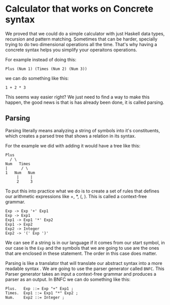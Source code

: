 # Calculator that works on Concrete syntax

We proved that we could do a simple calculator with just Haskell data types, recursion and pattern matching. Sometimes that can be harder, specially trying to do two dimensional operations all the time. That's why having a concrete syntax helps you simplify your operaitons operations.


For example instead of doing this:
```
Plus (Num 1) (Times (Num 2) (Num 3))
```
we can do something like this:
```
1 + 2 * 3
```

This seems way easier right? We just need to find a way to make this happen,
the good news is that is has already been done, it is called parsing.

## Parsing

Parsing literally means analyzing a string of symbols into it's constituents, which creates a parsed tree that shows a relation in its syntax.

For the example we did with adding it would have a tree like this:

```
Plus
  / \
Num   Times
|      / \
1   Num   Num
     |     |
     2     3
```

To put this into practice what we do is to create a set of rules that defines our arithmetic expressions like +, *, (, ). This is called a context-free grammar.

```
Exp -> Exp '+' Exp1                                
Exp -> Exp1                                        
Exp1 -> Exp1 '*' Exp2                              
Exp1 -> Exp2                                       
Exp2 -> Integer                                         
Exp2 -> '(' Exp ')'
```

We can see if a string is in our language if it comes from our start symbol, in our case is the `Exp` and the symbols that we are going to use are the ones that are enclosed in these statement. The order in this case does matter.


Parsing is like a translator that will translate our abstract syntax into a more readable syntax . We are going to use the parser generator called `BNFC`.
This Parser generator takes an input a context-free grammar and produces a parser as an output. In BNFC we can do something like this:

```
Plus.   Exp ::= Exp "+" Exp1 ;
Times.  Exp1 ::= Exp1 "*" Exp2 ;
Num.    Exp2 ::= Integer ;
```
